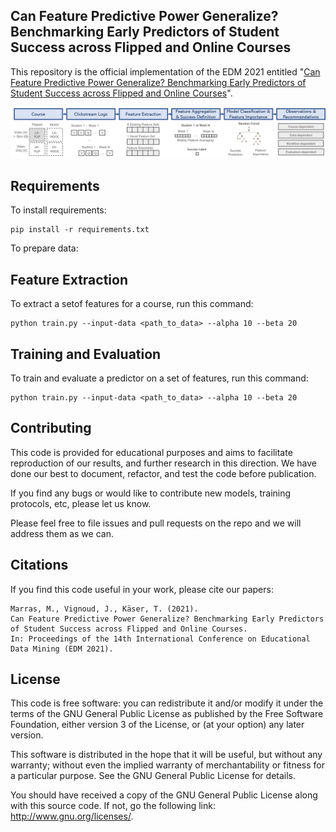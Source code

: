 ## Can Feature Predictive Power Generalize? Benchmarking Early Predictors of Student Success across Flipped and Online Courses

This repository is the official implementation of the EDM 2021 entitled "[Can Feature Predictive Power Generalize? Benchmarking Early Predictors of Student Success across Flipped and Online Courses](https://youtu.be/_1sdX3W5Q5A)". 

![Our approach](assets/schema.png)

## Requirements

To install requirements:

```setup
pip install -r requirements.txt
```

To prepare data:



## Feature Extraction

To extract a setof features for a course, run this command:

```train
python train.py --input-data <path_to_data> --alpha 10 --beta 20
```

## Training and Evaluation

To train and evaluate a predictor on a set of features, run this command:

```train
python train.py --input-data <path_to_data> --alpha 10 --beta 20
```

## Contributing 

This code is provided for educational purposes and aims to facilitate reproduction of our results, and further research 
in this direction. We have done our best to document, refactor, and test the code before publication.

If you find any bugs or would like to contribute new models, training protocols, etc, please let us know.

Please feel free to file issues and pull requests on the repo and we will address them as we can.

## Citations
If you find this code useful in your work, please cite our papers:

```
Marras, M., Vignoud, J., Käser, T. (2021). 
Can Feature Predictive Power Generalize? Benchmarking Early Predictors of Student Success across Flipped and Online Courses. 
In: Proceedings of the 14th International Conference on Educational Data Mining (EDM 2021). 
```

## License
This code is free software: you can redistribute it and/or modify it under the terms of the GNU General Public License as published by the Free Software Foundation, either version 3 of the License, or (at your option) any later version.

This software is distributed in the hope that it will be useful, but without any warranty; without even the implied warranty of merchantability or fitness for a particular purpose. See the GNU General Public License for details.

You should have received a copy of the GNU General Public License along with this source code. If not, go the following link: http://www.gnu.org/licenses/.



